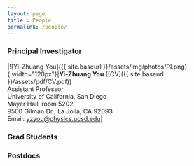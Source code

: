 ```yaml
--- 
layout: page 
title : People 
permalink: /people/
---
```


### Principal Investigator

|![Yi-Zhuang You]({{ site.baseurl }}/assets/img/photos/PI.png){:width="120px"}|**Yi-Zhuang You** ([CV]({{ site.baseurl }}/assets/pdf/CV.pdf))<br>Assistant Professor<br>University of California, San Diego<br>Mayer Hall, room 5202<br>9500 Gilman Dr., La Jolla, CA 92093<br>Email: yzyou@physics.ucsd.edu|

### Grad Students

### Postdocs


